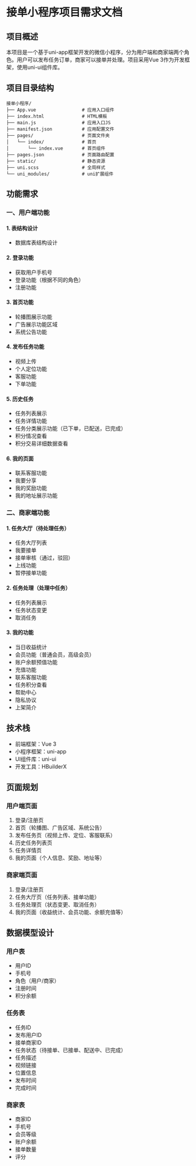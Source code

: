 # 接单小程序项目需求文档

## 项目概述

本项目是一个基于uni-app框架开发的微信小程序，分为用户端和商家端两个角色。用户可以发布任务订单，商家可以接单并处理。项目采用Vue 3作为开发框架，使用uni-ui组件库。

## 项目目录结构

```
接单小程序/
├── App.vue                 # 应用入口组件
├── index.html              # HTML模板
├── main.js                 # 应用入口JS
├── manifest.json           # 应用配置文件
├── pages/                  # 页面文件夹
│   └── index/              # 首页
│       └── index.vue       # 首页组件
├── pages.json              # 页面路由配置
├── static/                 # 静态资源
├── uni.scss                # 全局样式
└── uni_modules/            # uni扩展组件
```

## 功能需求

### 一、用户端功能

#### 1. 表结构设计
- 数据库表结构设计

#### 2. 登录功能
- 获取用户手机号
- 登录功能（根据不同的角色）
- 注册功能

#### 3. 首页功能
- 轮播图展示功能
- 广告展示功能区域
- 系统公告功能

#### 4. 发布任务功能
- 视频上传
- 个人定位功能
- 客服功能
- 下单功能

#### 5. 历史任务
- 任务列表展示
- 任务详情功能
- 任务分类展示功能（已下单，已配送，已完成）
- 积分情况查看
- 积分交易详细数据查看

#### 6. 我的页面
- 联系客服功能
- 我要分享
- 我的奖励功能
- 我的地址展示功能

### 二、商家端功能

#### 1. 任务大厅（待处理任务）
- 任务大厅列表
- 我要接单
- 接单审核（通过，驳回）
- 上线功能
- 暂停接单功能

#### 2. 任务处理（处理中任务）
- 任务列表展示
- 任务状态变更
- 取消任务

#### 3. 我的功能
- 当日收益统计
- 会员功能（普通会员，高级会员）
- 账户余额预值功能
- 充值功能
- 联系客服功能
- 任务积分查看
- 帮助中心
- 隐私协议
- 上架简介

## 技术栈

- 前端框架：Vue 3
- 小程序框架：uni-app
- UI组件库：uni-ui
- 开发工具：HBuilderX

## 页面规划

### 用户端页面
1. 登录/注册页
2. 首页（轮播图、广告区域、系统公告）
3. 发布任务页（视频上传、定位、客服联系）
4. 历史任务列表页
5. 任务详情页
6. 我的页面（个人信息、奖励、地址等）

### 商家端页面
1. 登录/注册页
2. 任务大厅页（任务列表、接单功能）
3. 任务处理页（状态变更、取消任务）
4. 我的页面（收益统计、会员功能、余额充值等）

## 数据模型设计

### 用户表
- 用户ID
- 手机号
- 角色（用户/商家）
- 注册时间
- 积分余额

### 任务表
- 任务ID
- 发布用户ID
- 接单商家ID
- 任务状态（待接单、已接单、配送中、已完成）
- 任务描述
- 视频链接
- 位置信息
- 发布时间
- 完成时间

### 商家表
- 商家ID
- 手机号
- 会员等级
- 账户余额
- 接单数量
- 评分
